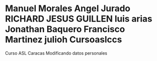 Manuel Morales
Angel Jurado
RICHARD
JESUS GUILLEN
luis arias
Jonathan Baquero
Francisco Martinez
julioh
Cursoaslccs
===========

Curso ASL Caracas
Modificando datos personales
